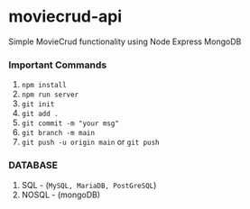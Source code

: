 # moviecrud-api

Simple MovieCrud functionality using Node Express MongoDB

### Important Commands

1. `npm install`
2. `npm run server`
3. `git init`
4. `git add .`
5. `git commit -m "your msg"`
6. `git branch -m main`
7. `git push -u origin main` or `git push`

### DATABASE
1. SQL - (`MySQL, MariaDB, PostGreSQL`)
2. NOSQL - (mongoDB)

